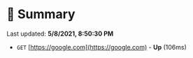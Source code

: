 # 📖 Summary
Last updated: **5/8/2021, 8:50:30 PM**

- `GET` [https://google.com](https://google.com) - **Up** (106ms)
